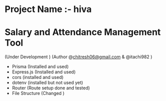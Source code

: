 # Project Name :- hiva 

# Salary and Attendance Management Tool 

(Under Development )
(Author @chitresh06@gmail.com &  @itachi982 )


- Prisma (Installed and used)
- Express.js (Installed and used)
- cors (installed and used)
- dotenv (installed but not used yet)
- Router (Route setup done and tested)
- File Structure (Changed )